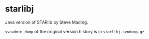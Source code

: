 # starlibj

Java version of STARlib by Steve Mading.

`svnadmin dump` of the original version history is in `starlibj.svndump.gz`

